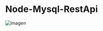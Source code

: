 # Node-Mysql-RestApi
![imagen](https://user-images.githubusercontent.com/52834318/193337852-f40fafd6-d4fa-4274-b346-db4aca93922f.png)
